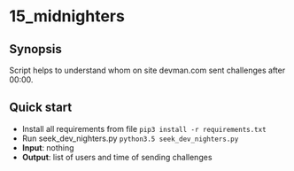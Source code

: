 # 15_midnighters

## Synopsis

Script helps to understand whom on site devman.com sent challenges after 00:00.

## Quick start

 - Install all requirements from file `pip3 install -r requirements.txt`
 - Run seek_dev_nighters.py `python3.5 seek_dev_nighters.py`
 - **Input**: nothing
 - **Output**: list of users and time of sending challenges
